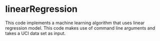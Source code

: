 # linearRegression
This code implements a machine learning algorithm that uses linear regression model. This code makes use of command line arguments and takes a UCI data set as input.
